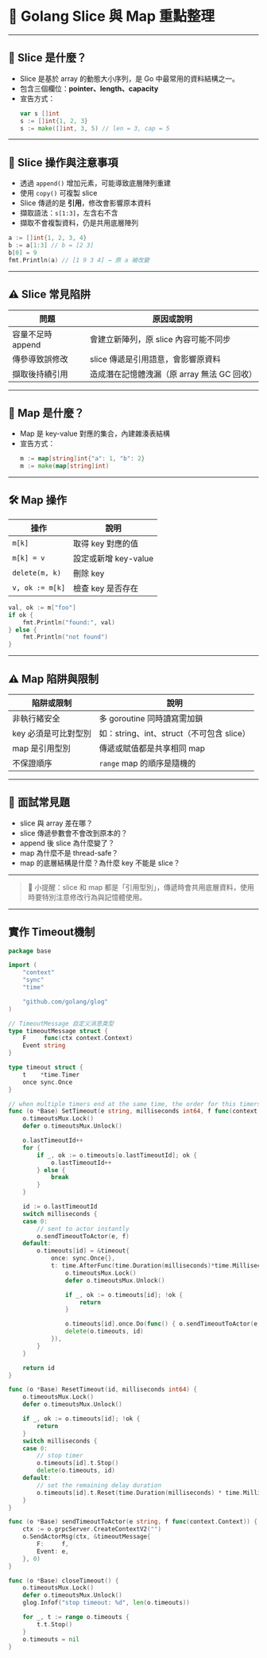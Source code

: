
# 🧩 Golang Slice 與 Map 重點整理

---

## 🍰 Slice 是什麼？

- Slice 是基於 array 的動態大小序列，是 Go 中最常用的資料結構之一。
- 包含三個欄位：**pointer、length、capacity**
- 宣告方式：
  ```go
  var s []int
  s := []int{1, 2, 3}
  s := make([]int, 3, 5) // len = 3, cap = 5
  ```

---

## 🧪 Slice 操作與注意事項

- 透過 `append()` 增加元素，可能導致底層陣列重建
- 使用 `copy()` 可複製 slice
- Slice 傳遞的是 **引用**，修改會影響原本資料
- 擷取語法：`s[1:3]`，左含右不含
- 擷取不會複製資料，仍是共用底層陣列

```go
a := []int{1, 2, 3, 4}
b := a[1:3] // b = [2 3]
b[0] = 9
fmt.Println(a) // [1 9 3 4] → 原 a 被改變
```

---

## ⚠️ Slice 常見陷阱

| 問題               | 原因或說明                               |
|--------------------|------------------------------------------|
| 容量不足時 append  | 會建立新陣列，原 slice 內容可能不同步     |
| 傳參導致誤修改     | slice 傳遞是引用語意，會影響原資料         |
| 擷取後持續引用     | 造成潛在記憶體洩漏（原 array 無法 GC 回收） |

---

## 🧠 Map 是什麼？

- Map 是 key-value 對應的集合，內建雜湊表結構
- 宣告方式：
  ```go
  m := map[string]int{"a": 1, "b": 2}
  m := make(map[string]int)
  ```

---

## 🛠️ Map 操作

| 操作              | 說明                     |
|-------------------|--------------------------|
| `m[k]`            | 取得 key 對應的值        |
| `m[k] = v`        | 設定或新增 key-value     |
| `delete(m, k)`    | 刪除 key                 |
| `v, ok := m[k]`   | 檢查 key 是否存在         |

```go
val, ok := m["foo"]
if ok {
    fmt.Println("found:", val)
} else {
    fmt.Println("not found")
}
```

---

## ⚠️ Map 陷阱與限制

| 陷阱或限制            | 說明                                     |
|-----------------------|------------------------------------------|
| 非執行緒安全           | 多 goroutine 同時讀寫需加鎖              |
| key 必須是可比對型別   | 如：string、int、struct（不可包含 slice） |
| map 是引用型別         | 傳遞或賦值都是共享相同 map               |
| 不保證順序             | `range` map 的順序是隨機的               |

---

## 🧠 面試常見題

- slice 與 array 差在哪？
- slice 傳遞參數會不會改到原本的？
- append 後 slice 為什麼變了？
- map 為什麼不是 thread-safe？
- map 的底層結構是什麼？為什麼 key 不能是 slice？

---

> 📌 小提醒：slice 和 map 都是「引用型別」，傳遞時會共用底層資料，使用時要特別注意修改行為與記憶體使用。

---

## 實作 Timeout機制
```go
package base

import (
	"context"
	"sync"
	"time"

	"github.com/golang/glog"
)

// TimeoutMessage 自定义消息类型
type timeoutMessage struct {
	F     func(ctx context.Context)
	Event string
}

type timeout struct {
	t    *time.Timer
	once sync.Once
}

// when multiple timers end at the same time, the order for this timers are not guarenteed
func (o *Base) SetTimeout(e string, milliseconds int64, f func(context.Context)) int64 {
	o.timeoutsMux.Lock()
	defer o.timeoutsMux.Unlock()

	o.lastTimeoutId++
	for {
		if _, ok := o.timeouts[o.lastTimeoutId]; ok {
			o.lastTimeoutId++
		} else {
			break
		}
	}

	id := o.lastTimeoutId
	switch milliseconds {
	case 0:
		// sent to actor instantly
		o.sendTimeoutToActor(e, f)
	default:
		o.timeouts[id] = &timeout{
			once: sync.Once{},
			t: time.AfterFunc(time.Duration(milliseconds)*time.Millisecond, func() {
				o.timeoutsMux.Lock()
				defer o.timeoutsMux.Unlock()

				if _, ok := o.timeouts[id]; !ok {
					return
				}

				o.timeouts[id].once.Do(func() { o.sendTimeoutToActor(e, f) })
				delete(o.timeouts, id)
			}),
		}
	}

	return id
}

func (o *Base) ResetTimeout(id, milliseconds int64) {
	o.timeoutsMux.Lock()
	defer o.timeoutsMux.Unlock()

	if _, ok := o.timeouts[id]; !ok {
		return
	}
	switch milliseconds {
	case 0:
		// stop timer
		o.timeouts[id].t.Stop()
		delete(o.timeouts, id)
	default:
		// set the remaining delay duration
		o.timeouts[id].t.Reset(time.Duration(milliseconds) * time.Millisecond)
	}
}

func (o *Base) sendTimeoutToActor(e string, f func(context.Context)) {
	ctx := o.grpcServer.CreateContextV2("")
	o.SendActorMsg(ctx, &timeoutMessage{
		F:     f,
		Event: e,
	}, 0)
}

func (o *Base) closeTimeout() {
	o.timeoutsMux.Lock()
	defer o.timeoutsMux.Unlock()
	glog.Infof("stop timeout: %d", len(o.timeouts))

	for _, t := range o.timeouts {
		t.t.Stop()
	}
	o.timeouts = nil
}
```
